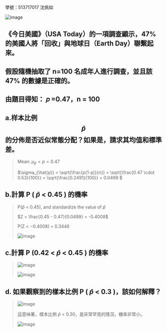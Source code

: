 學號：513717017 沈佩如

![image](https://github.com/user-attachments/assets/616ee537-7cfd-4e66-9b66-5b1093b25b8e)

## 《今日美國》（USA Today）的一項調查顯示，47% 的美國人將「回收」與地球日（Earth Day）聯繫起來。

## 假設隨機抽取了 n=100 名成年人進行調查，並且該 47% 的數據是正確的。

## 由題目得知： 𝑝 =0.47，n = 100

## a.样本比例 $$\hat{p}$$ 的分佈是否近似常態分配？如果是，請求其均值和標準差。
>
>Mean: $\mu_{\hat{p}} = p = 0.47$
>
>$\sigma_{\hat{p}} = \sqrt{\frac{p(1-p)}{n}} = \sqrt{\frac{0.47 \cdot 0.53}{100}} = \sqrt{\frac{0.2491}{100}} = 0.0499 $

## b.計算 P ( $\hat{p}$ < 0.45 ) 的機率
>
>P($\hat{p}$ < 0.45), and standardize the value of $\hat{p}$
>
>$Z = \frac{0.45 - 0.47}{0.0499} = -0.4008$
>
>P(Z < −0.4008) = 0.3446
>
>![image](https://github.com/user-attachments/assets/97075d29-e597-4bda-9585-db4f1223edfb)

## c.計算 P (0.42 < $\hat{p}$ < 0.45 ) 的機率
>
>![image](https://github.com/user-attachments/assets/a5e7457f-5180-43be-ab21-5fd7e835ed6e)
>
>![image](https://github.com/user-attachments/assets/a7fcb3df-9c1d-4814-b34b-a0b8a9461df5)

## d. 如果觀察到的樣本比例 P ( $\hat{p}$ < 0.3 )，該如何解釋？
>
>![image](https://github.com/user-attachments/assets/e4cfe1d7-ee01-4332-b252-fdf31629430d)
>
>這意味著，樣本比例 $\hat{p}$ < 0.30，是非常罕見的情況，機率非常小。
>
>![image](https://github.com/user-attachments/assets/4ca7c937-6bfa-4e3e-b398-1ffe4a70a9d8)

